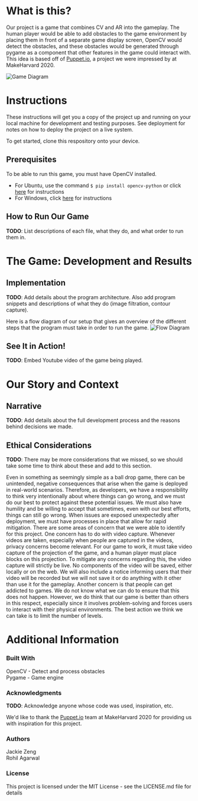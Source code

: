 # What is this?

Our project is a game that combines CV and AR into the gameplay. The human player would be able to add obstacles to the game environment by placing them in front of a separate game display screen, OpenCV would detect the obstacles, and these obstacles would be generated through pygame as a component that other features in the game could interact with. This idea is based off of [Puppet.io](https://devpost.com/software/puppet-io), a project we were impressed by at MakeHarvard 2020.

![Game Diagram](https://drive.google.com/open?id=1sgtgPleqNqeFb4Owoh6tGJFb1Dw-iGYU)



# Instructions
These instructions will get you a copy of the project up and running on your local machine for development and testing purposes. See deployment for notes on how to deploy the project on a live system.

To get started, clone this respository onto your device.

## Prerequisites
To be able to run this game, you must have OpenCV installed. 
- For Ubuntu, use the command `$ pip install opencv-python` or click [here](https://docs.opencv.org/3.4/d2/de6/tutorial_py_setup_in_ubuntu.html) for instructions
- For Windows, click [here](https://docs.opencv.org/master/d5/de5/tutorial_py_setup_in_windows.html) for instructions

## How to Run Our Game
**TODO**: List descriptions of each file, what they do, and what order to run them in. 



# The Game: Development and Results

## Implementation
**TODO**: Add details about the program architecture. Also add program snippets and descriptions of what they do (image filtration, contour capture).

Here is a flow diagram of our setup that gives an overview of the different steps that the program must take in order to run the game.
![Flow Diagram](https://drive.google.com/open?id=157fS3HvgMQSeFizJ72D2UFQ0_4YaoF0U)

## See It in Action!
**TODO**: Embed Youtube video of the game being played.



# Our Story and Context

## Narrative
**TODO**: Add details about the full development process and the reasons behind decisions we made.

## Ethical Considerations
**TODO**: There may be more considerations that we missed, so we should take some time to think about these and add to this section.

Even in something as seemingly simple as a ball drop game, there can be unintended, negative consequences that arise when the game is deployed in real-world scenarios. Therefore, as developers, we have a responsibility to think very intentionally about where things can go wrong, and we must do our best to protect against these potential issues. We must also have humility and be willing to accept that sometimes, even with our best efforts, things can still go wrong. When issues are exposed unexpectedly after deployment, we must have processes in place that allow for rapid mitigation.
There are some areas of concern that we were able to identify for this project. One concern has to do with video capture. Whenever videos are taken, especially when people are captured in the videos, privacy concerns become relevant. For our game to work, it must take video capture of the projection of the game, and a human player must place blocks on this projection. To mitigate any concerns regarding this, the video capture will strictly be live. No components of the video will be saved, either locally or on the web. We will also include a notice informing users that their video will be recorded but we will not save it or do anything with it other than use it for the gameplay. 
Another concern is that people can get addicted to games. We do not know what we can do to ensure that this does not happen. However, we do think that our game is better than others in this respect, especially since it involves problem-solving and forces users to interact with their physical environments. The best action we think we can take is to limit the number of levels. 



# Additional Information

### Built With
OpenCV - Detect and process obstacles  
Pygame - Game engine

### Acknowledgments
**TODO**: Acknowledge anyone whose code was used, inspiration, etc.

We'd like to thank the [Puppet.io](https://devpost.com/software/puppet-io) team at MakeHarvard 2020 for providing us with inspiration for this project.

### Authors
Jackie Zeng  
Rohil Agarwal

### License
This project is licensed under the MIT License - see the LICENSE.md file for details
